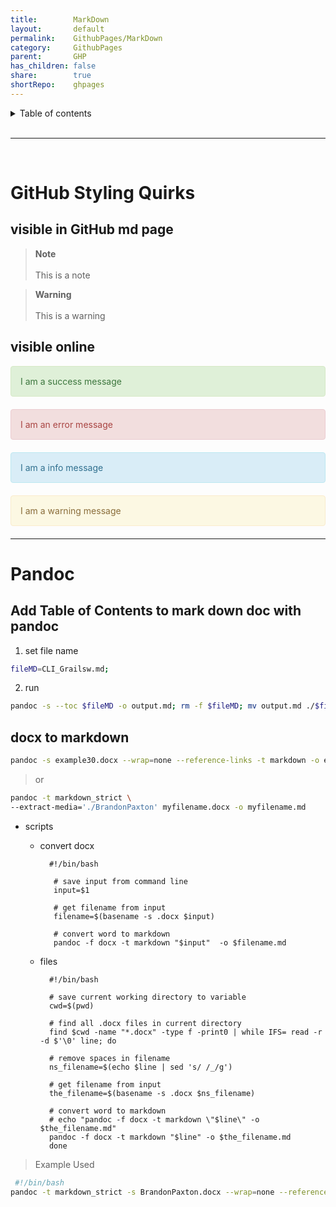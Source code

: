 ```yaml
--- 
title:        MarkDown  
layout:       default  
permalink:    GithubPages/MarkDown  
category:     GithubPages  
parent:       GHP  
has_children: false  
share:        true  
shortRepo:    ghpages          
--- 
```

  
  
<details markdown="block">        
<summary>        
Table of contents        
</summary>        
{: .text-delta }        
1. TOC        
{:toc}        
</details>        
  
<br/>        
  
***        
  
<br/>        
  
# GitHub Styling Quirks  
  
## visible in GitHub md page  
  
> **Note**<br>      
> This is a note  
  
> **Warning**<br>      
> This is a warning  
  
## visible online  
  
<div style="padding: 15px; border: 1px solid transparent; border-color: transparent; margin-bottom: 20px; border-radius: 4px; color: #3c763d; background-color: #dff0d8; border-color: #d6e9c6;">      
I am a success message      
</div>      
  
<div style="padding: 15px; border: 1px solid transparent; border-color: transparent; margin-bottom: 20px; border-radius: 4px; color: #a94442; background-color: #f2dede; border-color: #ebccd1;">      
I am an error message      
</div>      
  
<div style="padding: 15px; border: 1px solid transparent; border-color: transparent; margin-bottom: 20px; border-radius: 4px; color: #31708f; background-color: #d9edf7; border-color: #bce8f1;">      
I am a info message      
</div>      
  
<div style="padding: 15px; border: 1px solid transparent; border-color: transparent; margin-bottom: 20px; border-radius: 4px; color: #8a6d3b;; background-color: #fcf8e3; border-color: #faebcc;">      
I am a warning message      
</div>      
      
---     
  
# Pandoc  
  
## Add Table of Contents to mark down doc with pandoc  
  
1) set file name  
  
```bash        
fileMD=CLI_Grailsw.md;        
```        
  
2) run  
  
```bash        
pandoc -s --toc $fileMD -o output.md; rm -f $fileMD; mv output.md ./$fileMD;        
```        
  
## docx to markdown  
  
```bash        
pandoc -s example30.docx --wrap=none --reference-links -t markdown -o example35.md        
```        
  
> or  
  
  ```bash        
  pandoc -t markdown_strict \        
  --extract-media='./BrandonPaxton' myfilename.docx -o myfilename.md        
  ```        
  
- scripts  
    - convert docx  
      ```        
        #!/bin/bash        
          
         # save input from command line        
         input=$1        
          
         # get filename from input        
         filename=$(basename -s .docx $input)        
          
         # convert word to markdown        
         pandoc -f docx -t markdown "$input"  -o $filename.md        
       ```        
  
    - files  
      ```        
        #!/bin/bash        
         
        # save current working directory to variable        
        cwd=$(pwd)        
         
        # find all .docx files in current directory        
        find $cwd -name "*.docx" -type f -print0 | while IFS= read -r -d $'\0' line; do        
         
        # remove spaces in filename        
        ns_filename=$(echo $line | sed 's/ /_/g')        
         
        # get filename from input        
        the_filename=$(basename -s .docx $ns_filename)        
         
        # convert word to markdown        
        # echo "pandoc -f docx -t markdown \"$line\" -o $the_filename.md"        
        pandoc -f docx -t markdown "$line" -o $the_filename.md        
        done        
      ```      
  
> Example Used  
  
```bash      
 #!/bin/bash      
pandoc -t markdown_strict -s BrandonPaxton.docx --wrap=none --reference-links -t markdown -o BPResume.md;      
```    